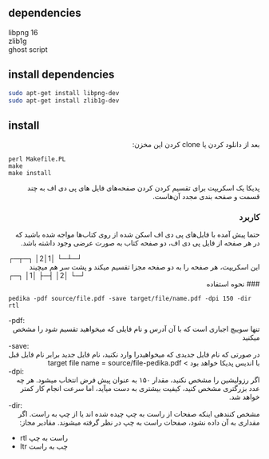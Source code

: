 

## dependencies
libpng 16  
zlib1g  
ghost script  


## install dependencies

``` bash
sudo apt-get install libpng-dev
sudo apt-get install zlib1g-dev
```

## install

<div dir="rtl">

بعد از دانلود کردن یا clone کردن این مخزن:  

<div dir="ltr">

```
perl Makefile.PL
make
make install
```

</div>

پدیکا یک اسکریپت برای تقسیم کردن کردن صفحه‌های فایل های پی دی اف به چند قسمت و صفحه بندی مجدد آن‌هاست.

### کاربرد
حتما پیش آمده با فایل‌های پی دی اف‌ اسکن شده از روی کتاب‌ها مواجه شده باشید که در هر صفحه از فایل پی دی اف، دو صفحه کتاب به صورت عرضی وجود داشته باشد.  

<div dir="ltr">
┌─┬─┐  
│2│1│  
└─┴─┘  
</div>
این اسکریپت، هر صفحه را به دو صفحه مجزا تقسیم میکند و پشت سر هم میچیند

<div dir="ltr">
┌─┐  
│1│  
├─┤  
│2│  
└─┘  
</div>
### نحوه استفاده

<div dir="ltr">

```
pedika -pdf source/file.pdf -save target/file/name.pdf -dpi 150 -dir rtl
```

</div>

<div dir="ltr">-pdf:</div>  
تنها سوییچ اجباری است که با آن آدرس و نام فایلی که میخواهید تقسیم شود را مشخص میکنید

<div dir="ltr">-save:</div>  
در صورتی که نام فایل جدیدی که میخواهیدرا وارد نکنید، نام فایل جدید برابر نام فایل قبل با اندیس پدیکا خواهد بود  
> target file name = source/file-pedika.pdf

<div dir="ltr">-dpi:</div>  
اگر رزولیشین را مشخص نکنید، مقدار ۱۵۰ به عنوان پیش فرض انتخاب میشود.  
هر چه عدد بزرگتری مشخص کنید، کیفیت بیشتری به دست میآید، اما سرعت انجام کار کمتر خواهد شد.

<div dir="ltr">-dir:</div>  
مشخص کنندهی اینکه صفحات از راست به چپ چیده شده اند یا از چپ به راست.  
اگر مقداری به آن داده نشود، صفحات راست به چپ در نظر گرفته میشوند.  
مقادیر مجاز:
<div dir="ltr">
  
 - rtl راست به چپ  
 - ltr چب به راست
 
 </div>  

</div>
